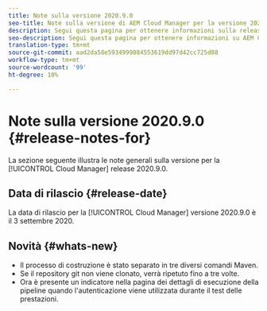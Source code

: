 ```yaml
---
title: Note sulla versione 2020.9.0
seo-title: Note sulla versione di AEM Cloud Manager per la versione 2020.9.0
description: Segui questa pagina per ottenere informazioni sulla release 2020.9.0 di Cloud Manager
seo-description: Segui questa pagina per ottenere informazioni su AEM Cloud Manager Release 2020.9.0
translation-type: tm+mt
source-git-commit: aad2da58e5934999884553619dd97d42cc725d88
workflow-type: tm+mt
source-wordcount: '99'
ht-degree: 10%

---
```


# Note sulla versione 2020.9.0 {#release-notes-for}

La sezione seguente illustra le note generali sulla versione per la [!UICONTROL Cloud Manager] release 2020.9.0.

## Data di rilascio {#release-date}

La data di rilascio per la [!UICONTROL Cloud Manager] versione 2020.9.0 è il 3 settembre 2020.

## Novità {#whats-new}

* Il processo di costruzione è stato separato in tre diversi comandi Maven.
* Se il repository git non viene clonato, verrà ripetuto fino a tre volte.
* Ora è presente un indicatore nella pagina dei dettagli di esecuzione della pipeline quando l&#39;autenticazione viene utilizzata durante il test delle prestazioni.